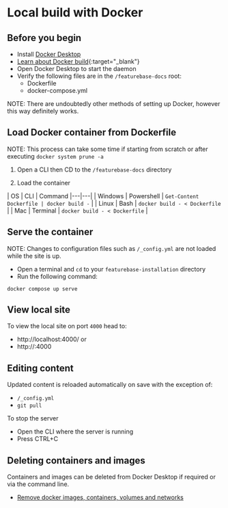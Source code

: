 # Local build with Docker

## Before you begin

* Install [Docker Desktop](https://www.docker.com/get-started/)
* [Learn about Docker build](https://docs.docker.com/engine/reference/commandline/build/){:target="_blank"}
* Open Docker Desktop to start the daemon
* Verify the following files are in the `/featurebase-docs` root:
  * Dockerfile
  * docker-compose.yml

NOTE: There are undoubtedly other methods of setting up Docker, however this way definitely works.

## Load Docker container from Dockerfile

NOTE: This process can take some time if starting from scratch or after executing `docker system prune -a`

1. Open a CLI then CD to the `/featurebase-docs` directory

2. Load the container

| OS | CLI | Command
|---|---|
| Windows | Powershell | `Get-Content Dockerfile | docker build -` |
| Linux | Bash | `docker build - < Dockerfile` |
| Mac | Terminal | `docker build - < Dockerfile` |

## Serve the container

NOTE: Changes to configuration files such as `/_config.yml` are not loaded while the site is up.

* Open a terminal and `cd` to your `featurebase-installation` directory
* Run the following command:

```
docker compose up serve
```

## View local site

To view the local site on port `4000` head to:

* http://localhost:4000/ or
* http://<local-ip>:4000

## Editing content

Updated content is reloaded automatically on save with the exception of:
* `/_config.yml`
* `git pull`

To stop the server
* Open the CLI where the server is running
* Press CTRL+C

## Deleting containers and images

Containers and images can be deleted from Docker Desktop if required or via the command line.

* [Remove docker images, containers, volumes and networks](https://www.digitalocean.com/community/tutorials/how-to-remove-docker-images-containers-and-volumes)
